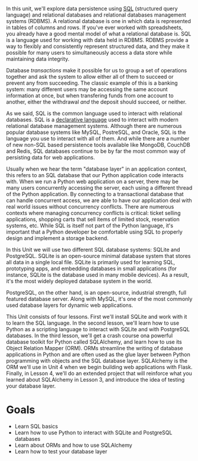 In this unit, we'll explore data persistence using [SQL](http://en.wikipedia.org/wiki/SQL) (structured query language) and relational databases and  relational databases management systems (RDBMS). A relational database is one in which data is represented in tables of columns and rows. If you've ever worked with spreadsheets, you already have a good mental model of what a relational database is. SQL is a language used for working with data held in RDBMS. RDBMS provide a way to flexibly and consistently represent structured data, and they make it possible for many users to simultaneously access a data store while maintaining data integrity. 

Database *transactions* make it possible for us to group a set of operations together and ask the system to allow either all of them to succeed or prevent any from succeeding. The classic example of this is a banking system: many different users may be accessing the same account information at once, but 
when transfering funds from one account to another, either the withdrawal *and*
the deposit should succeed, or neither.

As we said, SQL is the common language used to interact with relational databases. SQL is a [declarative language](http://en.wikipedia.org/wiki/Declarative_programming) used to interact with modern relational database management systems. Although there are numerous popular database systems like MySQL, PostreSQL, and Oracle, SQL is the language you use to interact with all of them. And while there are a number of new non-SQL based persistence 
tools available like MongoDB, CouchDB and Redis, SQL databases continue to be
by far the most common way of persisting data for web applications. 

Usually when we hear the term "database layer" in an application context, this refers to an SQL database that our Python application code interacts with. When we run a Python web application on a server, there may be many users concurrently accessing the server, each using a different thread of the Python application. By connecting to a transactional database that can handle concurrent access, we are able to have our application deal with real world issues without concurrency conflicts. There are numerous contexts where managing concurrency conflicts is critical: ticket selling applications,
shopping carts that sell items of limited stock, reservation systems, etc.
While SQL is itself not part of the Python language, it's important that a Python developer be comfortable using SQL to properly design and implement a storage backend.

In this Unit we will use two different SQL database systems: SQLite and PostgreSQL. SQLite is an open-source minimal database system that stores all data in a single local file. SQLite is primarily used for learning SQL, prototyping apps, and embedding databases in small applications (for instance, SQLite is the database used in many mobile devices). As a result, it's the most widely deployed database system in the world. 

PostgreSQL, on the other hand, is an open-source, industrial strength, full featured database server. Along with MySQL, it's one of the most commonly used database layers for dynamic web applications.

This Unit consists of four lessons. First we'll install SQLite and work with it to learn the SQL language. In the second lesson, we'll learn how to use Python as a scripting language to interact with SQLite and with PostgreSQL databases. In the third lesson, we'll get a crash course ona powerful database toolkit for Python called SQLAlchemy, and learn how to use its Object Relation Mapper (ORM). ORMs streamline the writing of database applications in Python and are often used as the glue layer between Python programming with objects and the SQL database layer. SQLAlchemy is the ORM we'll use in Unit 4 when we begin building web applications with Flask. Finally, in Lesson 4, we'll do an extended project that will reinforce what you learned about SQLAlchemy in Lesson 3, and introduce the idea of testing your database layer.

# Goals

*   Learn SQL basics 
*   Learn how to use Python to interact with SQLite and PostgreSQL databases
*   Learn about ORMs and how to use SQLAlchemy 
*   Learn how to test your database layer